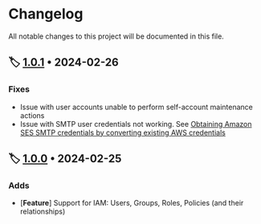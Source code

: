 # Changelog

All notable changes to this project will be documented in this file.

## 🏷️ [1.0.1][1.0.1] • 2024-02-26

### Fixes

- Issue with user accounts unable to perform self-account maintenance actions
- Issue with SMTP user credentials not working. See
[Obtaining Amazon SES SMTP credentials by converting existing AWS credentials][1.0.1-1]

## 🏷️ [1.0.0][1.0.0] • 2024-02-25

### Adds

- \[**Feature**\] Support for IAM: Users, Groups, Roles, Policies (and their relationships)

<!-- Tags -->
[1.0.1]: https://github.com/clemans/net.clemans.Access/releases/tag/v1.0.1
[1.0.0]: https://github.com/clemans/net.clemans.Access/releases/tag/v1.0.0

<!-- References -->
[1.0.1-1]: https://docs.aws.amazon.com/ses/latest/dg/smtp-credentials.html#smtp-credentials-convert
